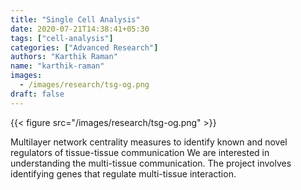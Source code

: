 ```yaml
---
title: "Single Cell Analysis"
date: 2020-07-21T14:38:41+05:30
tags: ["cell-analysis"]
categories: ["Advanced Research"]
authors: "Karthik Raman"
name: "karthik-raman"
images:
  - /images/research/tsg-og.png
draft: false
---
```


{{< figure src="/images/research/tsg-og.png" >}}


Multilayer network centrality measures to identify known and novel regulators of tissue-tissue communication
We are interested in understanding the multi-tissue communication. The project involves identifying genes that regulate multi-tissue interaction.
